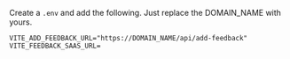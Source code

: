 Create a `.env` and add the following. Just replace the DOMAIN_NAME with yours.


```
VITE_ADD_FEEDBACK_URL="https://DOMAIN_NAME/api/add-feedback"
VITE_FEEDBACK_SAAS_URL=
```
